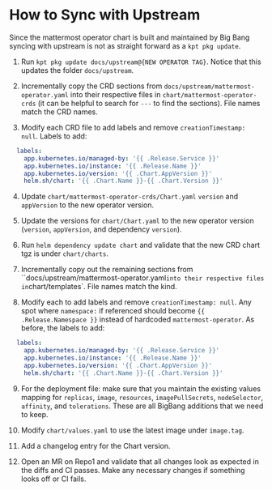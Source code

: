 # How to Sync with Upstream

Since the mattermost operator chart is built and maintained by Big Bang syncing with upstream is not as straight forward as a `kpt pkg update`.

1. Run `kpt pkg update docs/upstream@{NEW OPERATOR TAG}`. Notice that this updates the folder `docs/upstream`.

2. Incrementally copy the CRD sections from `docs/upstream/mattermost-operator.yaml` into their respective files in `chart/mattermost-operator-crds` (it can be helpful to search for `---` to find the sections). File names match the CRD names.

3. Modify each CRD file to add labels and remove `creationTimestamp: null`. Labels to add:

```yaml
  labels:
    app.kubernetes.io/managed-by: '{{ .Release.Service }}'
    app.kubernetes.io/instance: '{{ .Release.Name }}'
    app.kubernetes.io/version: '{{ .Chart.AppVersion }}'
    helm.sh/chart: '{{ .Chart.Name }}-{{ .Chart.Version }}'
```

4. Update `chart/mattermost-operator-crds/Chart.yaml` `version` and `appVersion` to the new operator version.

5. Update the versions for `chart/Chart.yaml` to the new operator version (`version`, `appVersion`, and dependency `version`).

6. Run `helm dependency update chart` and validate that the new CRD chart tgz is under `chart/charts`.

7. Incrementally copy out the remaining sections from ``docs/upstream/mattermost-operator.yaml` into their respective files in `chart/templates`. File names match the kind.

8. Modify each to add labels and remove `creationTimestamp: null`. Any spot where `namespace:` if referenced should become `{{ .Release.Namespace }}` instead of hardcoded `mattermost-operator`. As before, the labels to add:

```yaml
  labels:
    app.kubernetes.io/managed-by: '{{ .Release.Service }}'
    app.kubernetes.io/instance: '{{ .Release.Name }}'
    app.kubernetes.io/version: '{{ .Chart.AppVersion }}'
    helm.sh/chart: '{{ .Chart.Name }}-{{ .Chart.Version }}'
```

9. For the deployment file: make sure that you maintain the existing values mapping for `replicas`, `image`, `resources`, `imagePullSecrets`, `nodeSelector`, `affinity`, and `tolerations`. These are all BigBang additions that we need to keep.

10. Modify `chart/values.yaml` to use the latest image under `image.tag`.

11. Add a changelog entry for the Chart version.

12. Open an MR on Repo1 and validate that all changes look as expected in the diffs and CI passes. Make any necessary changes if something looks off or CI fails.

